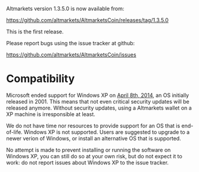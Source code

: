 Altmarkets version 1.3.5.0 is now available from:

  <https://github.com/altmarkets/AltmarketsCoin/releases/tag/1.3.5.0>

This is the first release.

Please report bugs using the issue tracker at github:

  <https://github.com/altmarkets/AltmarketsCoin/issues>


Compatibility
==============

Microsoft ended support for Windows XP on [April 8th, 2014](https://www.microsoft.com/en-us/WindowsForBusiness/end-of-xp-support),
an OS initially released in 2001. This means that not even critical security
updates will be released anymore. Without security updates, using a Altmarkets
wallet on a XP machine is irresponsible at least.

We do not have time nor resources to provide support for an OS that is
end-of-life. Windows XP is not supported. Users are
suggested to upgrade to a newer verion of Windows, or install an alternative OS
that is supported.

No attempt is made to prevent installing or running the software on Windows XP,
you can still do so at your own risk, but do not expect it to work: do not
report issues about Windows XP to the issue tracker.
